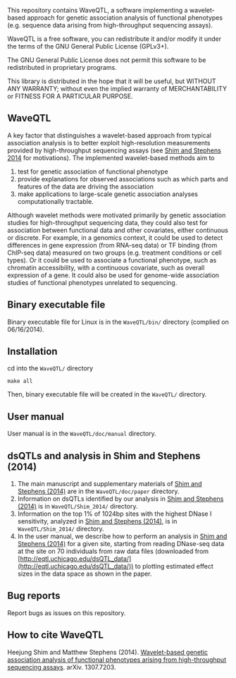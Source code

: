 
This repository contains WaveQTL, a software implementing a wavelet-based approach for genetic association analysis of functional phenotypes (e.g. sequence data arising from high-throughput sequencing assays).

WaveQTL is a free software, you can redistribute it and/or modify it under
the terms of the GNU General Public License (GPLv3+).

The GNU General Public License does not permit this software to be
redistributed in proprietary programs.

This library is distributed in the hope that it will be useful, but
WITHOUT ANY WARRANTY; without even the implied warranty of
MERCHANTABILITY or FITNESS FOR A PARTICULAR PURPOSE.

## WaveQTL

A key factor that distinguishes a wavelet-based approach from typical association analysis is to better exploit high-resolution measurements provided by high-throughput sequencing assays (see [Shim and Stephens 2014](http://arxiv.org/abs/1307.7203) for motivations). The implemented wavelet-based methods aim to  

1. test for genetic association of functional phenotype
2. provide explanations for observed associations such as which parts and features of the data are driving the association
3. make applications to large-scale genetic association analyses computationally tractable.

Although wavelet methods were motivated primarily by genetic association studies for high-throughput sequencing data, they could also test for association between functional data and
other covariates, either continuous or discrete. For example, in a genomics context, it could be used to detect differences in gene expression (from RNA-seq data) or TF binding (from ChIP-seq data) measured on two groups (e.g. treatment conditions or cell types). Or it could be used to associate a functional phenotype, such as chromatin accessibility, with a continuous covariate, such as overall expression of a gene. It could also be used for genome-wide association studies of functional phenotypes unrelated to sequencing.
 
## Binary executable file

Binary executable file for Linux is in the `WaveQTL/bin/` directory (complied on 06/16/2014).

## Installation

cd into the `WaveQTL/` directory

    make all

Then, binary executable file will be created in the `WaveQTL/` directory.

## User manual 

User manual is in the `WaveQTL/doc/manual` directory.

## dsQTLs and analysis in Shim and Stephens (2014)

1. The main manuscript and supplementary materials of [Shim and Stephens (2014)](http://arxiv.org/abs/1307.7203) are in the `WaveQTL/doc/paper` directory.
2. Information on dsQTLs identified by our analysis in [Shim and Stephens (2014)](http://arxiv.org/abs/1307.7203) is in `WaveQTL/Shim_2014/` directory.
3. Information on the top 1% of 1024bp sites with the highest DNase I sensitivity, analyzed in [Shim and Stephens (2014)](http://arxiv.org/abs/1307.7203), is in `WaveQTL/Shim_2014/` directory.
4. In the user manual, we describe how to perform an analysis in [Shim and Stephens (2014)](http://arxiv.org/abs/1307.7203) for a given site, starting from reading DNase-seq data at the site on 70 individuals from raw data files (downloaded from [http://eqtl.uchicago.edu/dsQTL_data/](http://eqtl.uchicago.edu/dsQTL_data/)) to plotting estimated effect sizes in the data space as shown in the paper. 


## Bug reports

Report bugs as issues on this repository.

## How to cite WaveQTL

Heejung Shim and Matthew Stephens (2014). [Wavelet-based genetic association analysis of functional phenotypes arising from high-throughput sequencing assays](http://arxiv.org/abs/1307.7203). arXiv. 1307.7203. 


